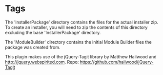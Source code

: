 Tags
====

The 'InstallerPackage' directory contains the files for the actual installer zip. To create an installer, you will need to zip the contents of this directory excluding the base 'InstallerPackage' directory. 

The 'ModuleBuilder' directory contains the initial Module Builder files the package was created from.

This plugin makes use of the jQuery-Tagit library by Matthew Hailwood and http://jquery.webspirited.com.
Repo: https://github.com/hailwood/jQuery-Tagit